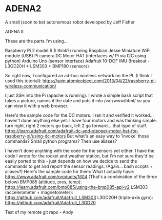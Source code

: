 # ADENA2
A small (soon to be) autonomous robot developed by Jeff Fisher

ADENA II

These are the parts I'm using...

Raspberry Pi 2 model B (I think?) running Raspbian Jesse
Miniature WiFi module (USB)
Pi camera
DC Motor HAT (interfaces w/ Pi via I2C using python)
Arduino Uno (sensor interface)
Adafruit 10-DOF IMU Breakout - L3GD20H + LSM303 + BMP180 (sensors)


So right now, I configured an ad-hoc wireless network on the PI. (I think I used this tutorial):
https://spin.atomicobject.com/2013/04/22/raspberry-pi-wireless-communication/

I just SSH into the Pi (apache is running). I wrote a simple bash script that takes a picture, names it the date and puts it into /var/www/html/ so you can view it with a web browser.

Here's the sample code for the DC motors. I ran it and verified it worked... haven't done anything else yet. I have four motors and was thinking simple: turn right, right 2 motors go back, left 2 go forward... that type of stuff.
https://learn.adafruit.com/adafruit-dc-and-stepper-motor-hat-for-raspberry-pi/using-dc-motors
But what's an easy way to 'invoke' those commands? Small python programs? Then use aliases?

I haven't done anything with the code for the sensors yet either. I have the code I wrote for the rocket and weather station, but I'm not sure they'd be easily ported to this - just depends on how we decide to send the commands to get and report the sensor readings. (Again... bash scripts + aliases?) 
Here's the sample code for them:
What I actually have: https://www.adafruit.com/products/1604
(That's a combination of the three below)
BMP085 (altitude, pres, temp): https://learn.adafruit.com/bmp085/using-the-bmp085-api-v2
LSM303 (accelerometer + magnetometer): https://github.com/adafruit/Adafruit_LSM303
L3GD20H (triple-axis gyro): https://github.com/adafruit/Adafruit_L3GD20


Test of my remote git repo - Andy
